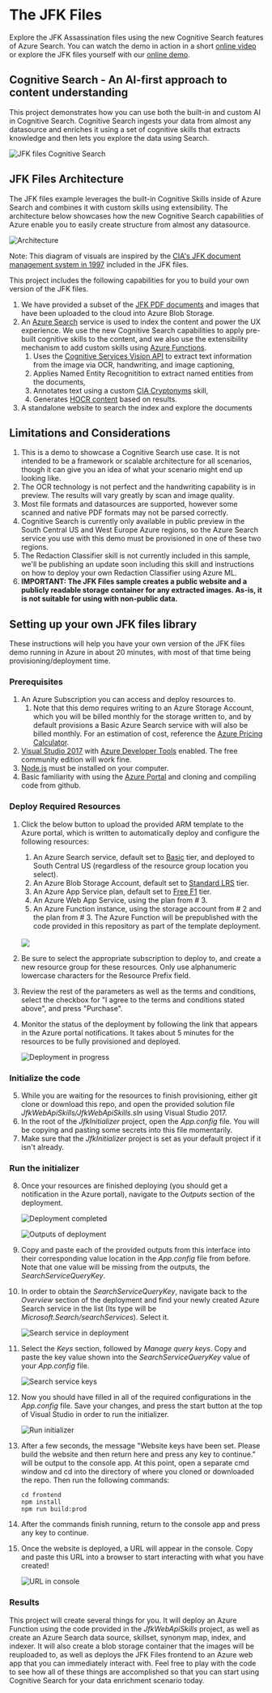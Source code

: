 # The JFK Files
Explore the JFK Assassination files using the new Cognitive Search features of Azure Search.
You can watch the demo in action in a short [online video](https://channel9.msdn.com/Shows/AI-Show/Using-Cognitive-Search-to-Understand-the-JFK-Documents)
or explore the JFK files yourself with our [online demo](https://aka.ms/jfkfiles-demo).

## Cognitive Search - An AI-first approach to content understanding
This project demonstrates how you can use both the built-in and custom AI in Cognitive Search. Cognitive Search ingests your data from almost any datasource and enriches it using a set of cognitive skills that extracts knowledge and then lets you explore the data using Search.

![JFK files Cognitive Search](images/jfk-cognitive-search.jpg)




## JFK Files Architecture
The JFK files example leverages the built-in Cognitive Skills inside of Azure Search and combines it with custom skills using extensibility.  The architecture below showcases how the new Cognitive Search capabilities of Azure enable you to easily create structure from almost any datasource.

![Architecture](images/jfk-files-architecture.JPG)

Note: This diagram of visuals are inspired by the [CIA's JFK document management system in 1997](https://www.archives.gov/files/research/jfk/releases/docid-32404466.pdf) included in the JFK files.

This project includes the following capabilities for you to build your own version of the JFK files.
1. We have provided a subset of the [JFK PDF documents](https://www.archives.gov/research/jfk/2017-release) and images that have been uploaded to the cloud into Azure Blob Storage.
2. An [Azure Search](https://azure.microsoft.com/en-us/services/search/) service is used to index the content and power the UX experience. We use the new Cognitive Search capabilities to apply pre-built cognitive skills to the content, and we also use the extensibility mechanism to add custom skills using [Azure Functions](https://azure.microsoft.com/en-us/services/functions/).
    1. Uses the [Cognitive Services Vision API](https://azure.microsoft.com/en-us/services/cognitive-services/computer-vision/) to extract text information from the image via OCR, handwriting, and image captioning,
    2. Applies Named Entity Recognitition to extract named entities from the documents,
    3. Annotates text using a custom [CIA Cryptonyms](https://www.maryferrell.org/php/cryptdb.php) skill,
    4. Generates [HOCR content](https://en.wikipedia.org/wiki/HOCR) based on results.
3. A standalone website to search the index and explore the documents

## Limitations and Considerations
1. This is a demo to showcase a Cognitive Search use case.  It is not intended to be a framework or scalable architecture for all scenarios, though it can give you an idea of what your scenario might end up looking like.
2. The OCR technology is not perfect and the handwriting capability is in preview.  The results will vary greatly by scan and image quality.
3. Most file formats and datasources are supported, however some scanned and native PDF formats may not be parsed correctly.
4. Cognitive Search is currently only available in public preview in the South Central US and West Europe Azure regions, so the Azure Search service you use with this demo must be provisioned in one of these two regions.
5. The Redaction Classifier skill is not currently included in this sample, we'll be publishing an update soon including this skill and instructions on how to deploy your own Redaction Classifier using Azure ML.
6. **IMPORTANT: The JFK Files sample creates a public website and a publicly readable storage container for any extracted images.  As-is, it is not suitable for using with non-public data.**

## Setting up your own JFK files library

These instructions will help you have your own version of the JFK files demo running in Azure in about 20 minutes, with most of that time being provisioning/deployment time.

### Prerequisites
1. An Azure Subscription you can access and deploy resources to.
    1. Note that this demo requires writing to an Azure Storage Account, which you will be billed monthly for the storage written to, and by default provisions a Basic Azure Search service with will also be billed monthly.  For an estimation of cost, reference the [Azure Pricing Calculator](https://azure.microsoft.com/en-us/pricing/calculator/).
2. [Visual Studio 2017](https://www.visualstudio.com/downloads/) with [Azure Developer Tools](https://azure.microsoft.com/en-us/tools/) enabled.  The free community edition will work fine.
3. [Node.js](https://nodejs.org/) must be installed on your computer.
4. Basic familiarity with using the [Azure Portal](https://portal.azure.com) and cloning and compiling code from github.

### Deploy Required Resources

1. Click the below button to upload the provided ARM template to the Azure portal, which is written to automatically deploy and configure the following resources:
    1. An Azure Search service, default set to [Basic](https://azure.microsoft.com/en-us/pricing/details/search/) tier, and deployed to South Central US (regardless of the resource group location you select).
    2. An Azure Blob Storage Account, default set to [Standard LRS](https://azure.microsoft.com/en-us/pricing/details/storage/) tier.
    3. An Azure App Service plan, default set to [Free F1](https://azure.microsoft.com/en-us/pricing/details/app-service/plans/) tier.
    4. An Azure Web App Service, using the plan from # 3.
    5. An Azure Function instance, using the storage account from # 2 and the plan from # 3.  The Azure Function will be prepublished with the code provided in this repository as part of the template deployment.

    </br>
    <a href="https://portal.azure.com/#create/Microsoft.Template/uri/https%3A%2F%2Fraw.githubusercontent.com%2FMicrosoft%2FAzureSearch_JFK_Files%2FfixTLS%2Fazuredeploy.json" target="_blank">
        <img src="http://azuredeploy.net/deploybutton.png"/>
    </a>

2. Be sure to select the appropriate subscription to deploy to, and create a new resource group for these resources. Only use alphanumeric lowercase characters for the Resource Prefix field.
3. Review the rest of the parameters as well as the terms and conditions, select the checkbox for "I agree to the terms and conditions stated above", and press "Purchase".
4. Monitor the status of the deployment by following the link that appears in the Azure portal notifications.  It takes about 5 minutes for the resources to be fully provisioned and deployed.

    ![Deployment in progress](images/deploymentInProgress.JPG)

### Initialize the code

5. While you are waiting for the resources to finish provisioning, either git clone or download this repo, and open the provided solution file *JfkWebApiSkills/JfkWebApiSkills.sln* using Visual Studio 2017.
6. In the root of the *JfkInitializer* project, open the *App.config* file.  You will be copying and pasting some secrets into this file momentarily.
7. Make sure that the *JfkInitializer* project is set as your default project if it isn't already.

### Run the initializer

8. Once your resources are finished deploying (you should get a notification in the Azure portal), navigate to the *Outputs* section of the deployment.

    ![Deployment completed](images/deploymentCompleted.JPG)

    ![Outputs of deployment](images/outputs.JPG)

9. Copy and paste each of the provided outputs from this interface into their corresponding value location in the *App.config* file from before.  Note that one value will be missing from the outputs, the *SearchServiceQueryKey*.
10. In order to obtain the *SearchServiceQueryKey*, navigate back to the *Overview* section of the deployment and find your newly created Azure Search service in the list (Its type will be *Microsoft.Search/searchServices*).  Select it.

    ![Search service in deployment](images/searchServiceInDeployment.JPG)

11. Select the *Keys* section, followed by *Manage query keys*.  Copy and paste the key value shown into the *SearchServiceQueryKey* value of your *App.config* file.

    ![Search service keys](images/searchServiceKeys.JPG)

12. Now you should have filled in all of the required configurations in the *App.config* file.  Save your changes, and press the start button at the top of Visual Studio in order to run the initializer.

    ![Run initializer](images/runInitializer.JPG)

13. After a few seconds, the message "Website keys have been set.  Please build the website and then return here and press any key to continue." will be output to the console app.  At this point, open a separate cmd window and cd into the directory of where you cloned or downloaded the repo.  Then run the following commands:

    ```
    cd frontend
    npm install
    npm run build:prod
    ```

14. After the commands finish running, return to the console app and press any key to continue.

15. Once the website is deployed, a URL will appear in the console.  Copy and paste this URL into a browser to start interacting with what you have created!

    ![URL in console](images/urlInConsole.JPG)

### Results

This project will create several things for you.  It will deploy an Azure Function using the code provided in the *JfkWebApiSkills* project, as well as create an Azure Search data source, skillset, synonym map, index, and indexer.  It will also create a blob storage container that the images will be reuploaded to, as well as deploys the JFK Files frontend to an Azure web app that you can immediately interact with.  Feel free to play with the code to see how all of these things are accomplished so that you can start using Cognitive Search for your data enrichment scenario today.
